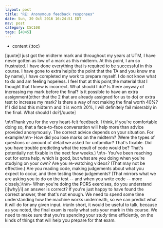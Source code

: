 ```yaml
---
layout: post
title: "RE: Anonymous feedback responses"
date: Sun, 30 Oct 2016 16:24:51 EDT
nav: post
category: CSC108
tags: [4045]
---
```


* content
{:toc}

[quote]I just got the midterm mark and throughout my years at UTM, I have never gotten as low of a mark as this midterm. At this point, I am so frustrated. I have done everything that is required to be successful in this course. I have gone to extra help(to the point that the TA and you know me by name), I have completed my work to prepare myself. I do not know what to do and am feeling hopeless. I feel that at this point,the material that I thought that I knew is incorrect. What should I do? Is there anyway of increasing my mark before the final? Is it possible to have an extra assignment(other that the 2 that are already assigned for us to do) or extra test to increase my mark? Is there a way of not making the final worth 40%? If I did bad this midterm and it is worth 20%, I will definitely fail miserably in the final. What should I do?[/quote]
<!-- more -->
<p>\n\nThank you for the very heart-felt feedback. I think, if you're comfortable doing so, that a face-to-face conversation will help more than advice provided anonymously. The correct advice depends on your situation. For example:\n\n- How did you lose marks on the midterm? (Were the types of questions or amount of detail we asked for unfamiliar? That's fixable. Did you have trouble predicting what the result of code would be? That's potentially not fixable in the next few weeks.)  \n\n- You've been reaching out for extra help, which is good, but what are you doing when you're studying on your own? Are you re-watching videos? (That may not be effective.) Are you reading code, making judgements about what you expect to occur, and then testing those judgements? (That mirrors what we are asking you to do on the test -- and when you write code -- more closely.)\n\n- When you're doing the PCRS exercises, do you understand [i]why[/i] an answer is correct? If you're just happy to have found the correct answer, then that's not enough. We need to spend some time understanding how the machine works underneath, so we can predict what it will do for any given input.  \n\nIn short, it would be useful to talk, because as you noted, the final exam is really what sets your mark in this course. We need to make sure that you're spending your study time efficiently, on the kinds of things that will help you prepare for that exam.</p>
